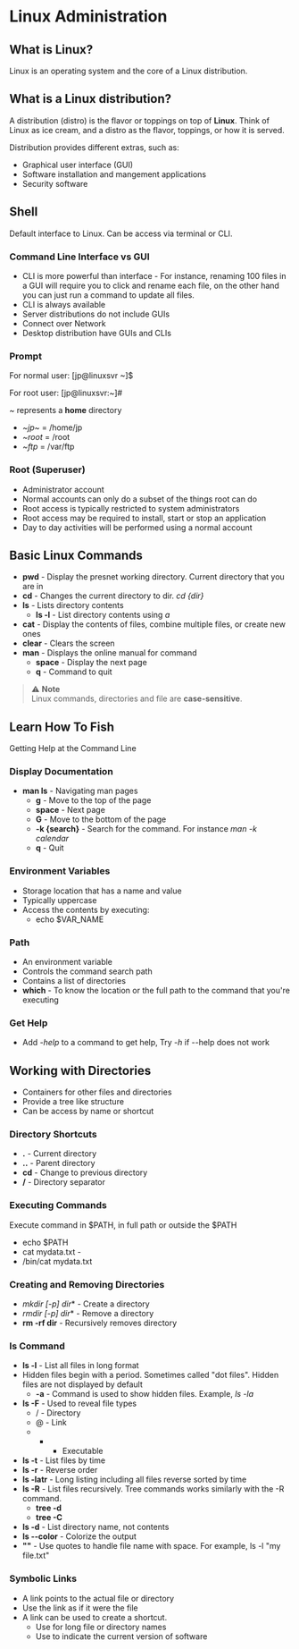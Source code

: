# Linux Administration

## What is Linux?
Linux is an operating system and the core of a Linux distribution.

## What is a Linux distribution?
A distribution (distro) is the flavor or toppings on top of **Linux**. Think of Linux as ice cream, and a distro as the flavor, toppings, or how it is served.

Distribution provides different extras, such as:
- Graphical user interface (GUI)
- Software installation and mangement applications
- Security software

## Shell
Default interface to Linux. Can be access via terminal or CLI.

### Command Line Interface vs GUI
- CLI is more powerful than interface - For instance, renaming 100 files in a GUI will require you to click and rename each file, on the other hand you can just run a command to update all files.
- CLI is always available
- Server distributions do not include GUIs
- Connect over Network
- Desktop distribution have GUIs and CLIs

### Prompt
For normal user: 
[jp@linuxsvr ~]$

For root user: 
[jp@linuxsvr:~]#

*~* represents a **home** directory

- *~jp~* = /home/jp
- *~root* = /root
- *~ftp* = /var/ftp

### Root (Superuser)
- Administrator account
- Normal accounts can only do a subset of the things root can do
- Root access is typically restricted to system administrators
- Root access may be required to install, start or stop an application
- Day to day activities will be performed using a normal account

## Basic Linux Commands
- **pwd** - Display the presnet working directory. Current directory that you are in
- **cd** - Changes the current directory to dir. *cd {dir}*
- **ls** - Lists directory contents
  - **ls -l** - List directory contents using *a*
- **cat** - Display the contents of files, combine multiple files, or create new ones
- **clear** - Clears the screen
- **man** - Displays the online manual for command
  - **space** - Display the next page
  - **q** - Command to quit

> ⚠️ **Note**  
> Linux commands, directories and file are **case-sensitive**.

## Learn How To Fish 
Getting Help at the Command Line

### Display Documentation
-  **man ls** - Navigating man pages
   -  **g** - Move to the top of the page
   -  **space** - Next page
   -  **G** - Move to the bottom of the page
   -  **-k {search}** - Search for the command. For instance *man -k calendar*
   -  **q** - Quit
   
### Environment Variables
- Storage location that has a name and value
- Typically uppercase
- Access the contents by executing:
  - echo $VAR_NAME

### Path
- An environment variable 
- Controls the command search path
- Contains a list of directories
- **which** - To know the location or the full path to the command that you're executing

### Get Help
- Add *-help* to a command to get help, Try *-h* if --help does not work

## Working with Directories
- Containers for other files and directories
- Provide a tree like structure
- Can be access by name or shortcut

### Directory Shortcuts
- **.** - Current directory
- **..** - Parent directory
- **cd** - Change to previous directory
- **/** - Directory separator

### Executing Commands
Execute command in $PATH, in full path or outside the $PATH

- echo $PATH
- cat mydata.txt -
- /bin/cat mydata.txt

### Creating and Removing Directories
- **mkdir* [-p] dir** - Create a directory
- **rmdir* [-p] dir** - Remove a directory
- **rm -rf dir** - Recursively removes directory

### ls Command
- **ls -l** - List all files in long format
- Hidden files begin with a period. Sometimes called "dot files". Hidden files are not displayed by default
  - **-a** - Command is used to show hidden files. Example, *ls -la*
- **ls -F** - Used to reveal file types
  - / - Directory
  - @ - Link
  - * - Executable
- **ls -t** - List files by time
- **ls -r** - Reverse order
- **ls -latr** - Long listing including all files reverse sorted by time
- **ls -R** - List files recursively. Tree commands works similarly with the -R command.
  - **tree -d**
  - **tree -C**
- **ls -d** - List directory name, not contents
- **ls --color** - Colorize the output
- **""** - Use quotes to handle file name with space. For example, ls -l "my file.txt"

### Symbolic Links
- A link points to the actual file or directory
- Use the link as if it were the file
- A link can be used to create a shortcut.
  - Use for long file or directory names
  - Use to indicate the current version of software

